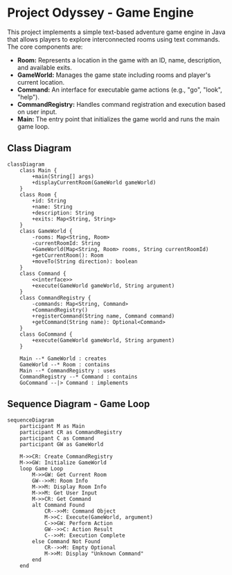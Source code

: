 # Project Odyssey - Game Engine

This project implements a simple text-based adventure game engine in Java that allows players to explore interconnected rooms using text commands. The core components are:

- **Room:** Represents a location in the game with an ID, name, description, and available exits.
- **GameWorld:** Manages the game state including rooms and player's current location.
- **Command:** An interface for executable game actions (e.g., "go", "look", "help").
- **CommandRegistry:** Handles command registration and execution based on user input.
- **Main:** The entry point that initializes the game world and runs the main game loop.

## Class Diagram

```mermaid
classDiagram
    class Main {
        +main(String[] args)
        +displayCurrentRoom(GameWorld gameWorld)
    }
    class Room {
        +id: String
        +name: String
        +description: String
        +exits: Map<String, String>
    }
    class GameWorld {
        -rooms: Map<String, Room>
        -currentRoomId: String
        +GameWorld(Map<String, Room> rooms, String currentRoomId)
        +getCurrentRoom(): Room
        +moveTo(String direction): boolean
    }
    class Command {
        <<interface>>
        +execute(GameWorld gameWorld, String argument)
    }
    class CommandRegistry {
        -commands: Map<String, Command>
        +CommandRegistry()
        +registerCommand(String name, Command command)
        +getCommand(String name): Optional<Command>
    }
    class GoCommand {
        +execute(GameWorld gameWorld, String argument)
    }

    Main --* GameWorld : creates
    GameWorld --* Room : contains
    Main --* CommandRegistry : uses
    CommandRegistry --* Command : contains
    GoCommand --|> Command : implements

```

## Sequence Diagram - Game Loop

```mermaid
sequenceDiagram
    participant M as Main
    participant CR as CommandRegistry
    participant C as Command
    participant GW as GameWorld

    M->>CR: Create CommandRegistry
    M->>GW: Initialize GameWorld
    loop Game Loop
        M->>GW: Get Current Room
        GW-->>M: Room Info
        M->>M: Display Room Info
        M->>M: Get User Input
        M->>CR: Get Command
        alt Command Found
            CR-->>M: Command Object
            M->>C: Execute(GameWorld, argument)
            C->>GW: Perform Action
            GW-->>C: Action Result
            C-->>M: Execution Complete
        else Command Not Found
            CR-->>M: Empty Optional
            M->>M: Display "Unknown Command"
        end
    end
```
